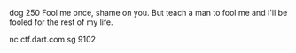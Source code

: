 dog
250
Fool me once, shame on you. But teach a man to fool me and I'll be fooled for the rest of my life.

nc ctf.dart.com.sg 9102
